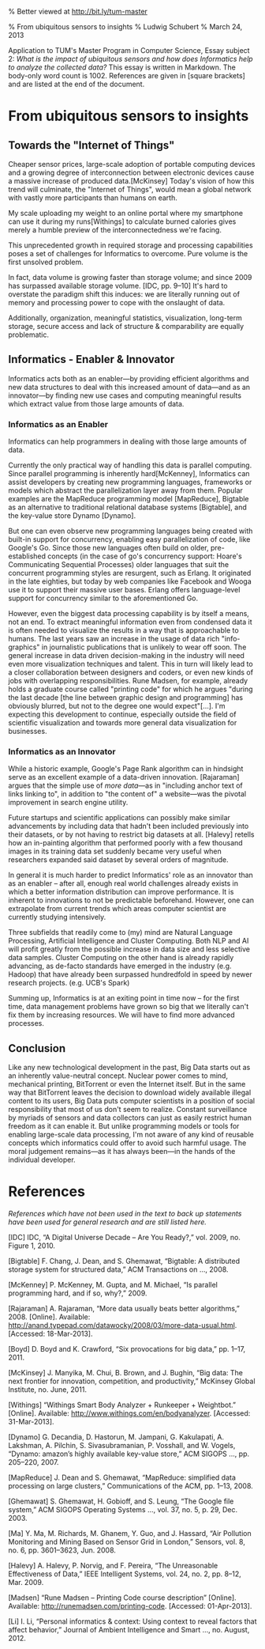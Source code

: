 % Better viewed at http://bit.ly/tum-master

% From ubiquitous sensors to insights
% Ludwig Schubert
% March 24, 2013

Application to TUM's Master Program in Computer Science, Essay subject 2: *What is the impact of ubiquitous sensors and how does Informatics help to analyze the collected data?*
This essay is written in Markdown. The body-only word count is 1002. References are given in [square brackets] and are listed at the end of the document.

# From ubiquitous sensors to insights

## Towards the "Internet of Things"

Cheaper sensor prices, large-scale adoption of portable computing devices and a growing degree of interconnection between electronic devices cause a massive increase of produced data.[McKinsey] Today's vision of how this trend will culminate, the "Internet of Things", would mean a global network with vastly more participants than humans on earth. 

My scale uploading my weight to an online portal where my smartphone can use it during my runs[Withings] to calculate burned calories gives merely a humble preview of the interconnectedness we're facing.

This unprecedented growth in required storage and processing capabilities poses a set of challenges for Informatics to overcome. Pure volume is the first unsolved problem.

In fact, data volume is growing faster than storage volume; and since 2009 has surpassed available storage volume. [IDC, pp. 9–10] It's hard to overstate the paradigm shift this induces: we are literally running out of memory and processing power to cope with the onslaught of data.

Additionally, organization, meaningful statistics, visualization, long-term storage, secure access and lack of structure & comparability are equally problematic.

## Informatics - Enabler & Innovator

Informatics acts both as an enabler—by providing efficient algorithms and new data structures to deal with this increased amount of data—and as an innovator—by finding new use cases and computing meaningful results which extract value from those large amounts of data.

### Informatics as an Enabler

Informatics can help programmers in dealing with those large amounts of data. 

Currently the only practical way of handling this data is parallel computing. Since parallel programming is inherently hard[McKenney], Informatics can assist developers by creating new programming languages, frameworks or models which abstract the parallelization layer away from them. Popular examples are the MapReduce programming model [MapReduce], Bigtable as an alternative to traditional relational database systems [Bigtable], and the key-value store Dynamo [Dynamo].

But one can even observe new programming languages being created with built-in support for concurrency, enabling easy parallelization of code, like Google's Go. Since those new languages often build on older, pre-established concepts (in the case of go's concurrency support: Hoare's Communicating Sequential Processes) older languages that suit the concurrent programming styles are resurgent, such as Erlang. It originated in the late eighties, but today by web companies like Facebook and Wooga use it to support their massive user bases. Erlang offers language-level support for concurrency similar to the aforementioned Go.

However, even the biggest data processing capability is by itself a means, not an end. To extract meaningful information even from condensed data it is often needed to visualize the results in a way that is approachable to humans. The last years saw an increase in the usage of data rich "info-graphics" in journalistic publications that is unlikely to wear off soon. The general increase in data driven decision-making in the industry will need even more visualization techniques and talent. This in turn will likely lead to a closer collaboration between designers and coders, or even new kinds of jobs with overlapping responsibilities. Rune Madsen, for example, already holds a graduate course called "printing code" for which he argues "during the last decade [the line between graphic design and programming] has obviously blurred, but not to the degree one would expect"[…]. I'm expecting this development to continue, especially outside the field of scientific visualization and towards more general data visualization for businesses. 

### Informatics as an Innovator

While a historic example, Google's Page Rank algorithm can in hindsight serve as an excellent example of a data-driven innovation. [Rajaraman] argues that the simple use of *more data*—as in "including anchor text of links linking to", in addition to "the content of" a website—was the pivotal improvement in search engine utility.

Future startups and scientific applications can possibly make similar advancements by including data that hadn't been included previously into their datasets, or by not having to restrict big datasets at all. [Halevy] retells how an in-painting algorithm that performed poorly with a few thousand images in its training data set suddenly became very useful when researchers expanded said dataset by several orders of magnitude.

In general it is much harder to predict Informatics' role as an innovator than as an enabler – after all, enough real world challenges already exists in which a better information distribution can improve performance. It is inherent to innovations to not be  predictable beforehand. However, one can extrapolate from current trends which areas computer scientist are currently studying intensively.

Three subfields that readily come to (my) mind are Natural Language Processing, Artificial Intelligence and Cluster Computing. Both NLP and AI will profit greatly from the possible increase in data size and less selective data samples. Cluster Computing on the other hand is already rapidly advancing, as de-facto standards have emerged in the industry (e.g. Hadoop) that have already been surpassed hundredfold in speed by newer research projects. (e.g. UCB's Spark)

Summing up, Informatics is at an exiting point in time now – for the first time, data management problems have grown so big that we literally can't fix them by increasing resources. We will have to find more advanced processes.

## Conclusion

Like any new technological development in the past, Big Data starts out as an inherently value-neutral concept. Nuclear power comes to mind, mechanical printing, BitTorrent or even the Internet itself. But in the same way that BitTorrent leaves the decision to download widely available illegal content to its users, Big Data puts computer scientists in a position of social responsibility that most of us don't seem to realize. Constant surveillance by myriads of sensors and data collectors can just as easily restrict human freedom as it can enable it. But unlike programming models or tools for enabling large-scale data processing, I'm not aware of any kind of reusable concepts which informatics could offer to avoid such harmful usage. The moral judgement remains—as it has always been—in the hands of the individual developer.

# References

*References which have not been used in the text to back up statements have been used for general research and are still listed here.*

[IDC] IDC, “A Digital Universe Decade – Are You Ready?,” vol. 2009, no. Figure 1, 2010.

[Bigtable] F. Chang, J. Dean, and S. Ghemawat, “Bigtable: A distributed storage system for structured data,” ACM Transactions on …, 2008.

[McKenney] P. McKenney, M. Gupta, and M. Michael, “Is parallel programming hard, and if so, why?,” 2009.

[Rajaraman] A. Rajaraman, “More data usually beats better algorithms,” 2008. [Online]. Available: http://anand.typepad.com/datawocky/2008/03/more-data-usual.html. [Accessed: 18-Mar-2013].

[Boyd] D. Boyd and K. Crawford, “Six provocations for big data,” pp. 1–17, 2011.

[McKinsey] J. Manyika, M. Chui, B. Brown, and J. Bughin, “Big data: The next frontier for innovation, competition, and productivity,” McKinsey Global Institute, no. June, 2011.

[Withings] “Withings Smart Body Analyzer + Runkeeper + Weightbot.” [Online]. Available: http://www.withings.com/en/bodyanalyzer. [Accessed: 31-Mar-2013].

[Dynamo] G. Decandia, D. Hastorun, M. Jampani, G. Kakulapati, A. Lakshman, A. Pilchin, S. Sivasubramanian, P. Vosshall, and W. Vogels, “Dynamo: amazon’s highly available key-value store,” ACM SIGOPS …, pp. 205–220, 2007.

[MapReduce] J. Dean and S. Ghemawat, “MapReduce: simplified data processing on large clusters,” Communications of the ACM, pp. 1–13, 2008.

[Ghemawat] S. Ghemawat, H. Gobioff, and S. Leung, “The Google file system,” ACM SIGOPS Operating Systems …, vol. 37, no. 5, p. 29, Dec. 2003.

[Ma] Y. Ma, M. Richards, M. Ghanem, Y. Guo, and J. Hassard, “Air Pollution Monitoring and Mining Based on Sensor Grid in London,” Sensors, vol. 8, no. 6, pp. 3601–3623, Jun. 2008.

[Halevy] A. Halevy, P. Norvig, and F. Pereira, “The Unreasonable Effectiveness of Data,” IEEE Intelligent Systems, vol. 24, no. 2, pp. 8–12, Mar. 2009.

[Madsen] “Rune Madsen – Printing Code course description” [Online]. Available: http://runemadsen.com/printing-code. [Accessed: 01-Apr-2013].

[Li] I. Li, “Personal informatics & context: Using context to reveal factors that affect behavior,” Journal of Ambient Intelligence and Smart …, no. August, 2012.

